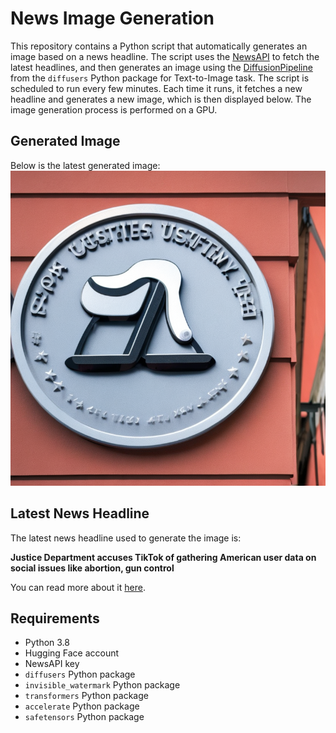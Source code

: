 # News Image Generation
This repository contains a Python script that automatically generates an image based on a news headline. The script uses the [NewsAPI](https://newsapi.org/) to fetch the latest headlines, and then generates an image using the [DiffusionPipeline](https://github.com/huggingface/diffusers) from the `diffusers` Python package for Text-to-Image task.
The script is scheduled to run every few minutes. Each time it runs, it fetches a new headline and generates a new image, which is then displayed below. The image generation process is performed on a GPU.

## Generated Image
Below is the latest generated image:
![Generated Image](image.png)

## Latest News Headline
The latest news headline used to generate the image is:

**Justice Department accuses TikTok of gathering American user data on social issues like abortion, gun control**

You can read more about it [here](https://news.google.com/rss/articles/CBMijQFodHRwczovL3d3dy5mb3hidXNpbmVzcy5jb20vdGVjaG5vbG9neS9qdXN0aWNlLWRlcGFydG1lbnQtYWNjdXNlcy10aWt0b2stZ2F0aGVyaW5nLWFtZXJpY2FuLXVzZXItZGF0YS1zb2NpYWwtaXNzdWVzLWxpa2UtYWJvcnRpb24tZ3VuLWNvbnRyb2zSAZEBaHR0cHM6Ly93d3cuZm94YnVzaW5lc3MuY29tL3RlY2hub2xvZ3kvanVzdGljZS1kZXBhcnRtZW50LWFjY3VzZXMtdGlrdG9rLWdhdGhlcmluZy1hbWVyaWNhbi11c2VyLWRhdGEtc29jaWFsLWlzc3Vlcy1saWtlLWFib3J0aW9uLWd1bi1jb250cm9sLmFtcA?oc=5).

## Requirements
- Python 3.8
- Hugging Face account
- NewsAPI key
- `diffusers` Python package
- `invisible_watermark` Python package
- `transformers` Python package
- `accelerate` Python package
- `safetensors` Python package
